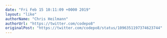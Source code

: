 ```yaml
---
date: "Fri Feb 15 10:11:09 +0000 2019"
layout: "like"
authorName: "Chris Heilmann"
authorUrl: "https://twitter.com/codepo8"
originalPost: "https://twitter.com/codepo8/status/1096351197374623744"
---
```

